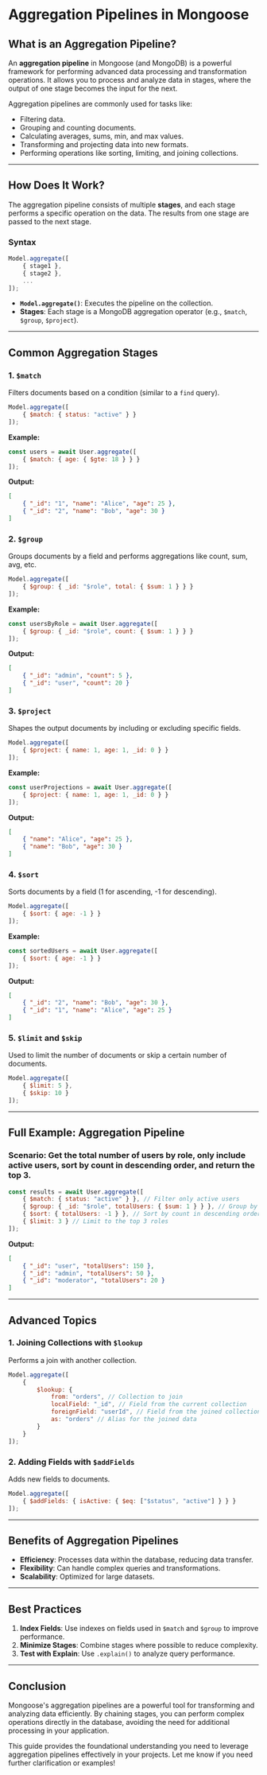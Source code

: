 
# Aggregation Pipelines in Mongoose

## **What is an Aggregation Pipeline?**
An **aggregation pipeline** in Mongoose (and MongoDB) is a powerful framework for performing advanced data processing and transformation operations. It allows you to process and analyze data in stages, where the output of one stage becomes the input for the next.

Aggregation pipelines are commonly used for tasks like:
- Filtering data.
- Grouping and counting documents.
- Calculating averages, sums, min, and max values.
- Transforming and projecting data into new formats.
- Performing operations like sorting, limiting, and joining collections.

---

## **How Does It Work?**
The aggregation pipeline consists of multiple **stages**, and each stage performs a specific operation on the data. The results from one stage are passed to the next stage.

### **Syntax**
```javascript
Model.aggregate([
    { stage1 },
    { stage2 },
    ...
]);
```
- **`Model.aggregate()`**: Executes the pipeline on the collection.
- **Stages**: Each stage is a MongoDB aggregation operator (e.g., `$match`, `$group`, `$project`).

---

## **Common Aggregation Stages**

### **1. `$match`**
Filters documents based on a condition (similar to a `find` query).
```javascript
Model.aggregate([
    { $match: { status: "active" } }
]);
```
**Example:**
```javascript
const users = await User.aggregate([
    { $match: { age: { $gte: 18 } } }
]);
```
**Output:**
```json
[
    { "_id": "1", "name": "Alice", "age": 25 },
    { "_id": "2", "name": "Bob", "age": 30 }
]
```

### **2. `$group`**
Groups documents by a field and performs aggregations like count, sum, avg, etc.
```javascript
Model.aggregate([
    { $group: { _id: "$role", total: { $sum: 1 } } }
]);
```
**Example:**
```javascript
const usersByRole = await User.aggregate([
    { $group: { _id: "$role", count: { $sum: 1 } } }
]);
```
**Output:**
```json
[
    { "_id": "admin", "count": 5 },
    { "_id": "user", "count": 20 }
]
```

### **3. `$project`**
Shapes the output documents by including or excluding specific fields.
```javascript
Model.aggregate([
    { $project: { name: 1, age: 1, _id: 0 } }
]);
```
**Example:**
```javascript
const userProjections = await User.aggregate([
    { $project: { name: 1, age: 1, _id: 0 } }
]);
```
**Output:**
```json
[
    { "name": "Alice", "age": 25 },
    { "name": "Bob", "age": 30 }
]
```

### **4. `$sort`**
Sorts documents by a field (1 for ascending, -1 for descending).
```javascript
Model.aggregate([
    { $sort: { age: -1 } }
]);
```
**Example:**
```javascript
const sortedUsers = await User.aggregate([
    { $sort: { age: -1 } }
]);
```
**Output:**
```json
[
    { "_id": "2", "name": "Bob", "age": 30 },
    { "_id": "1", "name": "Alice", "age": 25 }
]
```

### **5. `$limit` and `$skip`**
Used to limit the number of documents or skip a certain number of documents.
```javascript
Model.aggregate([
    { $limit: 5 },
    { $skip: 10 }
]);
```

---

## **Full Example: Aggregation Pipeline**
### **Scenario**: Get the total number of users by role, only include active users, sort by count in descending order, and return the top 3.

```javascript
const results = await User.aggregate([
    { $match: { status: "active" } }, // Filter only active users
    { $group: { _id: "$role", totalUsers: { $sum: 1 } } }, // Group by role and count users
    { $sort: { totalUsers: -1 } }, // Sort by count in descending order
    { $limit: 3 } // Limit to the top 3 roles
]);
```
**Output:**
```json
[
    { "_id": "user", "totalUsers": 150 },
    { "_id": "admin", "totalUsers": 50 },
    { "_id": "moderator", "totalUsers": 20 }
]
```

---

## **Advanced Topics**

### **1. Joining Collections with `$lookup`**
Performs a join with another collection.
```javascript
Model.aggregate([
    {
        $lookup: {
            from: "orders", // Collection to join
            localField: "_id", // Field from the current collection
            foreignField: "userId", // Field from the joined collection
            as: "orders" // Alias for the joined data
        }
    }
]);
```

### **2. Adding Fields with `$addFields`**
Adds new fields to documents.
```javascript
Model.aggregate([
    { $addFields: { isActive: { $eq: ["$status", "active"] } } }
]);
```

---

## **Benefits of Aggregation Pipelines**
- **Efficiency**: Processes data within the database, reducing data transfer.
- **Flexibility**: Can handle complex queries and transformations.
- **Scalability**: Optimized for large datasets.

---

## **Best Practices**
1. **Index Fields**: Use indexes on fields used in `$match` and `$group` to improve performance.
2. **Minimize Stages**: Combine stages where possible to reduce complexity.
3. **Test with Explain**: Use `.explain()` to analyze query performance.

---

## **Conclusion**
Mongoose's aggregation pipelines are a powerful tool for transforming and analyzing data efficiently. By chaining stages, you can perform complex operations directly in the database, avoiding the need for additional processing in your application.

This guide provides the foundational understanding you need to leverage aggregation pipelines effectively in your projects. Let me know if you need further clarification or examples!
